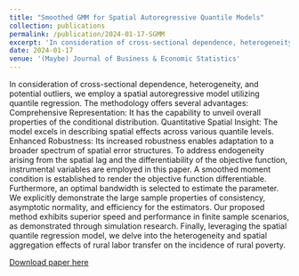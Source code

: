 ```yaml
---
title: "Smoothed GMM for Spatial Autoregressive Quantile Models"
collection: publications
permalink: /publication/2024-01-17-SGMM
excerpt: 'In consideration of cross-sectional dependence, heterogeneity, and potential outliers, we employ a spatial autoregressive model utilizing quantile regression. The methodology offers several advantages: Comprehensive Representation: It has the capability to unveil overall properties of the conditional distribution. Quantitative Spatial Insight: The model excels in describing spatial effects across various quantile levels. Enhanced Robustness: Its increased robustness enables adaptation to a broader spectrum of spatial error structures. To address endogeneity arising from the spatial lag and the differentiability of the objective function, instrumental variables are employed in this paper. A smoothed moment condition is established to render the objective function differentiable. Furthermore, an optimal bandwidth is selected to estimate the parameter. We explicitly demonstrate the large sample properties of consistency, asymptotic normality, and efficiency for the estimators. Our proposed method exhibits superior speed and performance in finite sample scenarios, as demonstrated through simulation research. Finally, leveraging the spatial quantile regression model, we delve into the heterogeneity and spatial aggregation effects of rural labor transfer on the incidence of rural poverty.'
date: 2024-01-17
venue: '(Maybe) Journal of Business & Economic Statistics'
---
```

In consideration of cross-sectional dependence, heterogeneity, and potential outliers, we employ a spatial autoregressive model utilizing quantile regression. The methodology offers several advantages: Comprehensive Representation: It has the capability to unveil overall properties of the conditional distribution. Quantitative Spatial Insight: The model excels in describing spatial effects across various quantile levels. Enhanced Robustness: Its increased robustness enables adaptation to a broader spectrum of spatial error structures. To address endogeneity arising from the spatial lag and the differentiability of the objective function, instrumental variables are employed in this paper. A smoothed moment condition is established to render the objective function differentiable. Furthermore, an optimal bandwidth is selected to estimate the parameter. We explicitly demonstrate the large sample properties of consistency, asymptotic normality, and efficiency for the estimators. Our proposed method exhibits superior speed and performance in finite sample scenarios, as demonstrated through simulation research. Finally, leveraging the spatial quantile regression model, we delve into the heterogeneity and spatial aggregation effects of rural labor transfer on the incidence of rural poverty.

[Download paper here](https://jackquu.github.io/JackQu.github.io/files/Elsevier_Article__elsarticle__Template.pdf)
